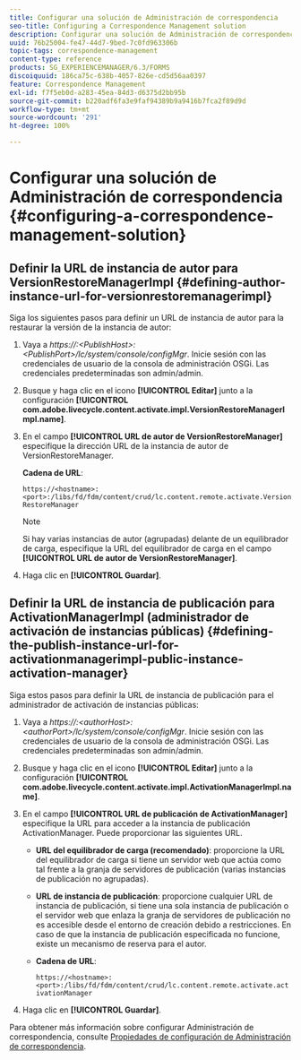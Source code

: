 ```yaml
---
title: Configurar una solución de Administración de correspondencia
seo-title: Configuring a Correspondence Management solution
description: Configurar una solución de Administración de correspondencia
uuid: 76b25004-fe47-44d7-9bed-7c0fd963306b
topic-tags: correspondence-management
content-type: reference
products: SG_EXPERIENCEMANAGER/6.3/FORMS
discoiquuid: 186ca75c-638b-4057-826e-cd5d56aa0397
feature: Correspondence Management
exl-id: f7f5eb0d-a283-45ea-84d3-d6375d2bb95b
source-git-commit: b220adf6fa3e9faf94389b9a9416b7fca2f89d9d
workflow-type: tm+mt
source-wordcount: '291'
ht-degree: 100%

---
```


# Configurar una solución de Administración de correspondencia {#configuring-a-correspondence-management-solution}

## Definir la URL de instancia de autor para VersionRestoreManagerImpl {#defining-author-instance-url-for-versionrestoremanagerimpl}

Siga los siguientes pasos para definir un URL de instancia de autor para la restaurar la versión de la instancia de autor:

1. Vaya a *https://:&lt;PublishHost>:&lt;PublishPort>/lc/system/console/configMgr*. Inicie sesión con las credenciales de usuario de la consola de administración OSGi. Las credenciales predeterminadas son admin/admin.
1. Busque y haga clic en el icono **[!UICONTROL Editar]** junto a la configuración **[!UICONTROL com.adobe.livecycle.content.activate.impl.VersionRestoreManagerImpl.name]**.
1. En el campo **[!UICONTROL URL de autor de VersionRestoreManager]** especifique la dirección URL de la instancia de autor de VersionRestoreManager.

   **Cadena de URL**:

   `https://<hostname>:<port>:/libs/fd/fdm/content/crud/lc.content.remote.activate.VersionRestoreManager`

   >[!NOTE]
   >
   >Si hay varias instancias de autor (agrupadas) delante de un equilibrador de carga, especifique la URL del equilibrador de carga en el campo **[!UICONTROL URL de autor de VersionRestoreManager]**.

1. Haga clic en **[!UICONTROL Guardar]**.

## Definir la URL de instancia de publicación para ActivationManagerImpl (administrador de activación de instancias públicas) {#defining-the-publish-instance-url-for-activationmanagerimpl-public-instance-activation-manager}

Siga estos pasos para definir la URL de instancia de publicación para el administrador de activación de instancias públicas:

1. Vaya a *https://:&lt;authorHost>:&lt;authorPort>/lc/system/console/configMgr*. Inicie sesión con las credenciales de usuario de la consola de administración OSGi. Las credenciales predeterminadas son admin/admin.
1. Busque y haga clic en el icono **[!UICONTROL Editar]** junto a la configuración **[!UICONTROL com.adobe.livecycle.content.activate.impl.ActivationManagerImpl.name]**.
1. En el campo **[!UICONTROL URL de publicación de ActivationManager]** especifique la URL para acceder a la instancia de publicación ActivationManager. Puede proporcionar las siguientes URL.

   * **URL del equilibrador de carga (recomendado)**: proporcione la URL del equilibrador de carga si tiene un servidor web que actúa como tal frente a la granja de servidores de publicación (varias instancias de publicación no agrupadas).
   * **URL de instancia de publicación**: proporcione cualquier URL de instancia de publicación, si tiene una sola instancia de publicación o el servidor web que enlaza la granja de servidores de publicación no es accesible desde el entorno de creación debido a restricciones. En caso de que la instancia de publicación especificada no funcione, existe un mecanismo de reserva para el autor.
   * **Cadena de URL**:

      `https://<hostname>:<port>:/libs/fd/fdm/content/crud/lc.content.remote.activate.activationManager`

1. Haga clic en **[!UICONTROL Guardar]**.

Para obtener más información sobre configurar Administración de correspondencia, consulte [Propiedades de configuración de Administración de correspondencia](https://helpx.adobe.com/es/aem-forms/6-2/cm-configuration-properties.html).

